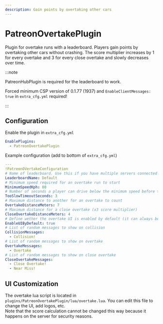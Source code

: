 ```yaml
---
description: Gain points by overtaking other cars
---
```


# PatreonOvertakePlugin

Plugin for overtake runs with a leaderboard. Players gain points by overtaking other cars without crashing.
The score multiplier increases by 1 for every overtake and 3 for every close overtake and slowly decreases over time.

:::note

PatreonHubPlugin is required for the leaderboard to work.

Forced minimum CSP version of 0.1.77 (1937) and `EnableClientMessages: true` in `extra_cfg.yml` required!

:::

## Configuration
Enable the plugin in `extra_cfg.yml`
```yaml
EnablePlugins:
  - PatreonOvertakePlugin
```
Example configuration (add to bottom of `extra_cfg.yml`)
```yaml
---
!PatreonOVertakeConfiguration
# Name of leaderboard. Use this if you have multiple servers connected to the hub and want them to have different leaderboards.
LeaderboardName: Default
# Minimum speed required for an overtake run to start
MinimumSpeedKph: 80
# Number of seconds a player can drive below the minimum speed before the run ends
TooSlowTimeoutSeconds: 3
# Maximum distance to another for an overtake to count
OvertakeDistanceMeters: 7
# Maximum distance for a close overtake (x3 score multiplier)
CloseOvertakeDistanceMeters: 4
# Define wether the overtake UI is enabled by default (it can always be enabled/disabled via the light bulb in chat) 
EnableUIByDefault: true
# List of random messages to show on collision
CollisionMessages:
  - Collision!
# List of random messages to show on overtake
OvertakeMessages:
  - Overtake
# List of random messages to show on close overtake
CloseOvertakeMessages:
  - Close Overtake!
  - Near Miss!
```

## UI Customization
The overtake lua script is located in `plugins/PatreonOvertakePlugin/lua/overtake.lua`. You can edit this file to change the UI, add logos, etc.  
Note that the score calculation cannot be changed this way because it happens on the server for security reasons.
